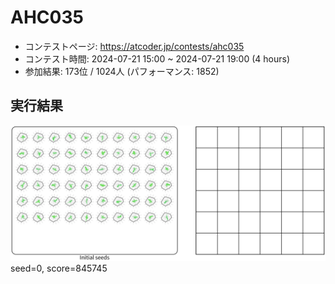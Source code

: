 # AHC035
- コンテストページ: https://atcoder.jp/contests/ahc035
- コンテスト時間:   2024-07-21 15:00 ~ 2024-07-21 19:00 (4 hours)
- 参加結果: 173位 / 1024人 (パフォーマンス: 1852)

## 実行結果
![pic](../solution_gifs/AHC035_solution.gif)
seed=0, score=845745